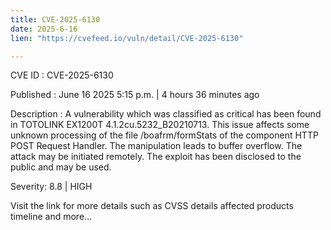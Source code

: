 ```yaml
---
title: CVE-2025-6130
date: 2025-6-16
lien: "https://cvefeed.io/vuln/detail/CVE-2025-6130"

---
```


CVE ID : CVE-2025-6130

Published :  June 16
2025
5:15 p.m. | 4 hours
36 minutes ago

Description : A vulnerability
which was classified as critical
has been found in TOTOLINK EX1200T 4.1.2cu.5232_B20210713. This issue affects some unknown processing of the file /boafrm/formStats of the component HTTP POST Request Handler. The manipulation leads to buffer overflow. The attack may be initiated remotely. The exploit has been disclosed to the public and may be used.

Severity: 8.8 | HIGH

Visit the link for more details
such as CVSS details
affected products
timeline
and more...
